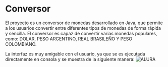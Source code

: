 # Conversor
El proyecto es un conversor de monedas desarrollado en Java, que permite a los usuarios convertir entre diferentes tipos de monedas de forma rápida y sencilla. El conversor es capaz de convertir varias monedas populares, como:
DOLAR, PESO ARGENTINO, REAL BRASILEÑO Y PESO COLOMBIANO.

La interfaz es muy amigable con el usuario, ya que se es ejecutada directamente en consola y se muestra de la siguiente manera:
![ALURA](https://github.com/user-attachments/assets/dd2da27d-8329-4020-a010-e84a108c0d9d)
